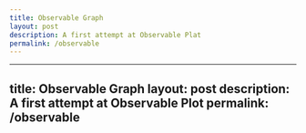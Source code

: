 ```yaml
---
title: Observable Graph
layout: post
description: A first attempt at Observable Plat
permalink: /observable
---
```


---
title: Observable Graph
layout: post
description: A first attempt at Observable Plot
permalink: /observable
---

<!-- Observable Plot Example -->
<div id="plot" style="width:600px; height:400px;"></div>
<script src="https://cdn.jsdelivr.net/npm/d3@7"></script>
<script src="https://cdn.jsdelivr.net/npm/@observablehq/plot@0.6"></script>
<script>
  const chart = Plot.plot({
    width: 600,
    height: 400,
    marks: [
      Plot.barY(
        [
          {category: "A", value: 28},
          {category: "B", value: 55},
          {category: "C", value: 43}
        ],
        {x: "category", y: "value"}
      )
    ]
  });
  document.getElementById("plot").appendChild(chart);
</script>

